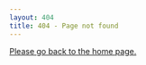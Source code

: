 ```yaml
---
layout: 404
title: 404 - Page not found
---
```


<i class="fas fa-arrow-left"></i>  [Please go back to the home page.](/)
